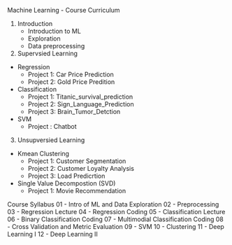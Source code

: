 Machine Learning - Course Curriculum

1. Introduction
    - Introduction to ML
    - Exploration
    - Data preprocessing
2. Supervsied Learning
- Regression
    - Project 1: Car Price Prediction
    - Project 2: Gold Price Predition
- Classification
    - Project 1: Titanic_survival_prediction
    - Project 2: Sign_Language_Prediction
    - Project 3: Brain_Tumor_Detction
- SVM
    - Project : Chatbot

3. Unsupversied Learning
- Kmean Clustering
    - Project 1: Customer Segmentation
    - Project 2: Customer Loyalty Analysis
    - Project 3: Load Predicrtion
- Single Value Decompostion (SVD)
    - Project 1: Movie Recommendation


Course Syllabus
01 - Intro of ML and Data Exploration
02 - Preprocessing
03 - Regression Lecture
04 - Regression Coding
05 - Classification Lecture
06 - Binary Classification Coding
07 - Multimodial Classification Coding
08 - Cross Validation and Metric Evaluation
09 - SVM
10 - Clustering
11 - Deep Learning I
12 - Deep Learning II